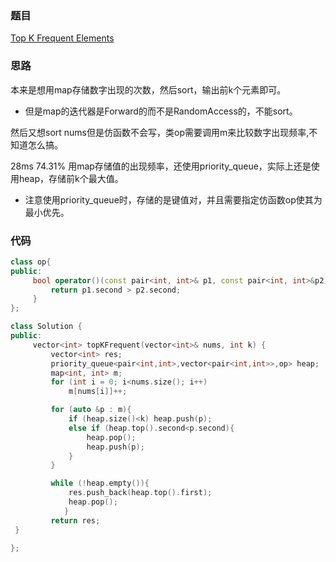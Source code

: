 ### 题目
[Top K Frequent Elements](https://leetcode-cn.com/problems/top-k-frequent-elements/)
### 思路
本来是想用map存储数字出现的次数，然后sort，输出前k个元素即可。
+ 但是map的迭代器是Forward的而不是RandomAccess的，不能sort。

然后又想sort nums但是仿函数不会写，类op需要调用m来比较数字出现频率,不知道怎么搞。

28ms 74.31%
用map存储值的出现频率，还使用priority_queue，实际上还是使用heap，存储前k个最大值。
+ 注意使用priority_queue时，存储的是键值对，并且需要指定仿函数op使其为最小优先。
### 代码
```c++
class op{
public:
	 bool operator()(const pair<int, int>& p1, const pair<int, int>&p2){
		 return p1.second > p2.second;
	 }
};

class Solution {
public:
     vector<int> topKFrequent(vector<int>& nums, int k) {
         vector<int> res;
         priority_queue<pair<int,int>,vector<pair<int,int>>,op> heap;
         map<int, int> m;
         for (int i = 0; i<nums.size(); i++)
             m[nums[i]]++;

         for (auto &p : m){
             if (heap.size()<k) heap.push(p);
             else if (heap.top().second<p.second){
                 heap.pop();
                 heap.push(p);
             }
         }

         while (!heap.empty()){
             res.push_back(heap.top().first);
             heap.pop();
            }
         return res;
 }

};
```
